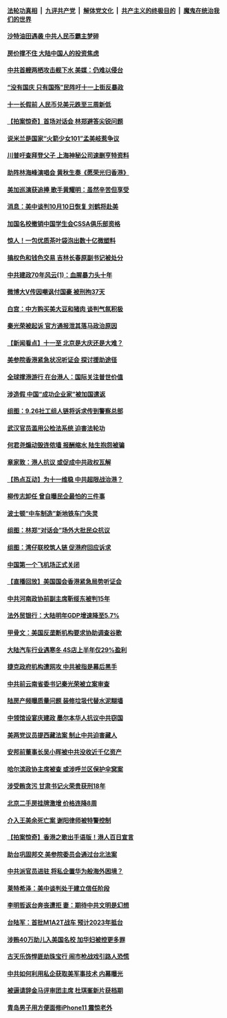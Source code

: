 ####  [法轮功真相](../../../../basic/blob/master/README.md?t=09270913) &nbsp;|&nbsp; [九评共产党](../../../../9ping.md/blob/master/README.md?t=09270913) &nbsp;|&nbsp; [解体党文化](../../../../jtdwh.md/blob/master/README.md?t=09270913)  &nbsp;|&nbsp; [共产主义的终极目的](../../../../gczydzjmd.md/blob/master/README.md?t=09270913) &nbsp;|&nbsp; [魔鬼在统治我们的世界](../../../../mgztzwmdsj.md/blob/master/README.md?t=09270913) 


#### [沙特油田遇袭 中共人民币霸主梦碎](../pages/nsc413/n11533453.md?t=09270913) 

#### [房价撑不住 大陆中国人的投资焦虑](../pages/nsc413/n11531149.md?t=09270913) 

#### [中共首艘两栖攻击舰下水 美媒：仍难以侵台](../pages/nsc413/n11550003.md?t=09270913) 

#### [“没有国庆 只有国殇”民阵吁十一上街反暴政](../pages/nsc413/n11549314.md?t=09270913) 

#### [十一长假前 人民币兑美元跌至三周新低](../pages/nsc413/n11549291.md?t=09270913) 

#### [【拍案惊奇】首场对话会 林郑避答尖锐问题](../pages/nsc413/n11549383.md?t=09270913) 

#### [说米兰是国家“火箭少女101”孟美岐惹争议](../pages/nsc413/n11549133.md?t=09270913) 

#### [川普吁查拜登父子 上海神秘公司速删亨特资料](../pages/nsc413/n11549060.md?t=09270913) 

#### [助阵林海峰演唱会 黄秋生奏《愿荣光归香港》](../pages/nsc413/n11541692.md?t=09270913) 

#### [美加巡演获追捧 歌手黄耀明：虽然辛苦但享受](../pages/nsc413/n11548969.md?t=09270913) 

#### [消息：美中谈判10月10日恢复 刘鹤将赴美](../pages/nsc413/n11549144.md?t=09270913) 

#### [加国名校撤销中国学生会CSSA俱乐部资格](../pages/nsc413/n11549097.md?t=09270913) 

#### [惊人！一包优质茶叶袋泡出数十亿微塑料](../pages/nsc413/n11549044.md?t=09270913) 

#### [搞权色和钱色交易 吉林长春原副书记被处分](../pages/nsc413/n11549033.md?t=09270913) 

#### [中共建政70年风云(1)：血腥暴力头十年](../pages/nsc413/n11548944.md?t=09270913) 

#### [微博大V传因嘲讽付国豪 被刑拘37天](../pages/nsc413/n11548966.md?t=09270913) 

#### [白宫：中方购买美大豆和猪肉 谈判气氛积极](../pages/nsc413/n11548713.md?t=09270913) 

#### [秦光荣被起诉 官方通报泄其落马政治原因](../pages/nsc413/n11548796.md?t=09270913) 

#### [【新闻看点】十一至 北京是大庆还是大难？](../pages/nsc413/n11548856.md?t=09270913) 

#### [美参院香港紧急状况听证会 探讨援助途径](../pages/nsc413/n11548978.md?t=09270913) 

#### [全球撑港游行 在台港人：国际关注普世价值](../pages/nsc413/n11548698.md?t=09270913) 

#### [涉造假 中国“成功企业家”被加国遣返](../pages/nsc413/n11548864.md?t=09270913) 

#### [组图：9.26社工组人链将诉求传到警察总部](../pages/nsc413/n11548801.md?t=09270913) 

#### [武汉官员滥用公检法系统 迫害法轮功](../pages/nsc413/n11548413.md?t=09270913) 

#### [何君尧煽动毁连侬墙 报酬缩水 陆生抱怨被骗](../pages/nsc413/n11548789.md?t=09270913) 

#### [章家敦：港人抗议 或促成中共政权瓦解](../pages/nsc413/n11548760.md?t=09270913) 

#### [【热点互动】为十一维稳 中共超限战治港？](../pages/nsc413/n11548605.md?t=09270913) 

#### [柳传志卸任 曾自曝民企最怕的三件事](../pages/nsc413/n11548552.md?t=09270913) 

#### [波士顿“中车制造”新地铁车门失灵](../pages/nsc413/n11548469.md?t=09270913) 

#### [组图：林郑“对话会”场外大批民众抗议](../pages/nsc413/n11548420.md?t=09270913) 

#### [组图：湾仔联校筑人链 促港府回应诉求](../pages/nsc413/n11548285.md?t=09270913) 

#### [中国第一个飞机场正式关闭](../pages/nsc413/n11548443.md?t=09270913) 

#### [【直播回放】美国国会香港紧急局势听证会](../pages/nsc413/n11548531.md?t=09270913) 


#### [中共河南政协前副主席靳绥东被判15年](../pages/nsc413/n11548112.md?t=09270913) 

#### [法外贸银行：大陆明年GDP增速降至5.7%](../pages/nsc413/n11548230.md?t=09270913) 

#### [甲骨文：美国反垄断机构要求协助调查谷歌](../pages/nsc413/n11548186.md?t=09270913) 

#### [大陆汽车行业遇寒冬 4S店上半年仅29%盈利](../pages/nsc413/n11547704.md?t=09270913) 

#### [捷克政府机构遭网攻 中共被指是幕后黑手](../pages/nsc413/n11548001.md?t=09270913) 

#### [中共前云南省委书记秦光荣被立案审查](../pages/nsc413/n11547731.md?t=09270913) 

#### [陆房产频曝质量问题 装修垃圾代替水泥糊墙](../pages/nsc413/n11547724.md?t=09270913) 

#### [中领馆设宴庆建政 墨尔本华人抗议中共窃国](../pages/nsc413/n11547356.md?t=09270913) 

#### [美两党议员提西藏法案 制止中共迫害藏人](../pages/nsc413/n11547534.md?t=09270913) 

#### [安邦前董事长吴小晖被中共没收近千亿资产](../pages/nsc413/n11547317.md?t=09270913) 

#### [哈尔滨政协主席被查 或涉呼兰区保护伞窝案](../pages/nsc413/n11547406.md?t=09270913) 

#### [涉受贿贪污 甘肃书记火荣贵获刑18年](../pages/nsc413/n11547396.md?t=09270913) 

#### [北京二手房挂牌激增 价格连降8周](../pages/nsc413/n11546951.md?t=09270913) 

#### [介入王美余死亡案 谢阳律师被特警控制](../pages/nsc413/n11547201.md?t=09270913) 

#### [【拍案惊奇】香港之歌出手语版！港人百日宣言](../pages/nsc413/n11547040.md?t=09270913) 

#### [助台巩固邦交 美参院委员会通过台北法案](../pages/nsc413/n11547193.md?t=09270913) 

#### [中共派官员进驻 将私企置华为般海外困境？](../pages/nsc413/n11546046.md?t=09270913) 

#### [莱特希泽：美中谈判处于建立信任阶段](../pages/nsc413/n11546941.md?t=09270913) 

#### [李明哲返台奔丧遭拒 妻：期待中共文明是幻想](../pages/nsc413/n11545888.md?t=09270913) 

#### [台陆军：首批M1A2T战车 预计2023年抵台](../pages/nsc413/n11545890.md?t=09270913) 

#### [涉贿40万助儿入美国名校 加华妇被控更多罪](../pages/nsc413/n11546305.md?t=09270913) 

#### [古天乐饰悍匪劫珠宝行 闹市枪战戏引路人恐慌](../pages/nsc413/n11546599.md?t=09270913) 

#### [中共如何利用私企获取美军事技术 内幕曝光](../pages/nsc413/n11546359.md?t=09270913) 

#### [被逼请辞金马评审团主席 杜琪峯新片获档期](../pages/nsc413/n11546275.md?t=09270913) 

#### [青岛男子用方便面修iPhone11 震惊老外](../pages/nsc413/n11546708.md?t=09270913) 

